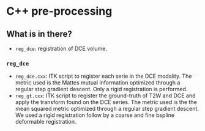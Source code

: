 C++ pre-processing
==================

What is in there?
-----------------

* `reg_dce`: registration of DCE volume.

### `reg_dce`

* `reg_dce.cxx`: ITK script to register each serie in the DCE modality. The metric used is the Mattes mutual information optimized through a regular step gradient descent. Only a rigid registration is performed.
* `reg_gt.cxx`: ITK script to register the ground-truth of T2W and DCE and apply the transform found on the DCE series. The metric used is the the mean squared metric optimized through a regular step gradient descent. We used a rigid registration follow by a coarse and fine bspline deformable registration.


